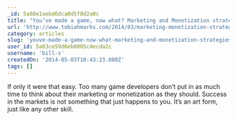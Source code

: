 ```yaml
---
_id: 5a88e1aebd6dca0d5f0d2a0c
title: "You’ve made a game, now what? Marketing and Monetization strategies"
url: 'http://www.tobiahmarks.com/2014/03/marketing-monetization-strategies/'
category: articles
slug: 'youve-made-a-game-now-what-marketing-and-monetization-strategies'
user_id: 5a83ce59d6eb0005c4ecda2c
username: 'bill-s'
createdOn: '2014-05-03T10:43:23.000Z'
tags: []
---
```


If only it were that easy.  Too many game developers don’t put in as much time to think about their marketing or monetization as they should. Success in the markets is not something that just happens to you. It’s an art form, just like any other skill.
